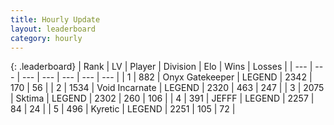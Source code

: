 ```yaml
---
title: Hourly Update
layout: leaderboard
category: hourly
---
```


{: .leaderboard}
| Rank | LV | Player | Division | Elo | Wins | Losses |
| --- | --- | --- | --- | --- | --- | --- |
| <span data-change="0">1</span> | 882 | <span title="ID: 402846">Onyx Gatekeeper</span> | LEGEND | <span data-change="0">2342</span> | <span data-change="0">170</span> | <span data-change="0">56</span> |
| <span data-change="0">2</span> | 1534 | <span title="ID: 366840">Void Incarnate</span> | LEGEND | <span data-change="-8">2320</span> | <span data-change="1">463</span> | <span data-change="1">247</span> |
| <span data-change="0">3</span> | 2075 | <span title="ID: 353063">Sktima</span> | LEGEND | <span data-change="0">2302</span> | <span data-change="0">260</span> | <span data-change="0">106</span> |
| <span data-change="0">4</span> | 391 | <span title="ID: 488585">JEFFF</span> | LEGEND | <span data-change="-14">2257</span> | <span data-change="0">84</span> | <span data-change="1">24</span> |
| <span data-change="0">5</span> | 496 | <span title="ID: 624815">Kyretic</span> | LEGEND | <span data-change="0">2251</span> | <span data-change="0">105</span> | <span data-change="0">72</span> |